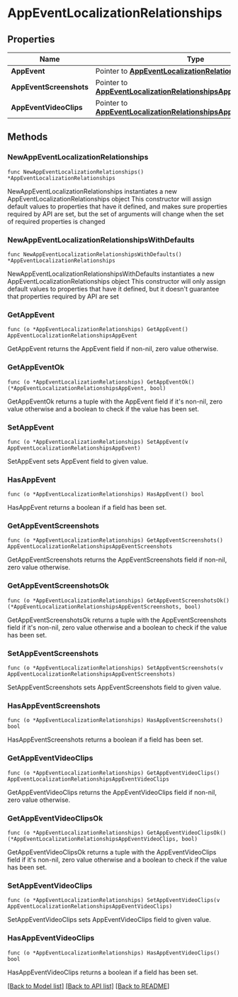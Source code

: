 # AppEventLocalizationRelationships

## Properties

Name | Type | Description | Notes
------------ | ------------- | ------------- | -------------
**AppEvent** | Pointer to [**AppEventLocalizationRelationshipsAppEvent**](AppEventLocalizationRelationshipsAppEvent.md) |  | [optional] 
**AppEventScreenshots** | Pointer to [**AppEventLocalizationRelationshipsAppEventScreenshots**](AppEventLocalizationRelationshipsAppEventScreenshots.md) |  | [optional] 
**AppEventVideoClips** | Pointer to [**AppEventLocalizationRelationshipsAppEventVideoClips**](AppEventLocalizationRelationshipsAppEventVideoClips.md) |  | [optional] 

## Methods

### NewAppEventLocalizationRelationships

`func NewAppEventLocalizationRelationships() *AppEventLocalizationRelationships`

NewAppEventLocalizationRelationships instantiates a new AppEventLocalizationRelationships object
This constructor will assign default values to properties that have it defined,
and makes sure properties required by API are set, but the set of arguments
will change when the set of required properties is changed

### NewAppEventLocalizationRelationshipsWithDefaults

`func NewAppEventLocalizationRelationshipsWithDefaults() *AppEventLocalizationRelationships`

NewAppEventLocalizationRelationshipsWithDefaults instantiates a new AppEventLocalizationRelationships object
This constructor will only assign default values to properties that have it defined,
but it doesn't guarantee that properties required by API are set

### GetAppEvent

`func (o *AppEventLocalizationRelationships) GetAppEvent() AppEventLocalizationRelationshipsAppEvent`

GetAppEvent returns the AppEvent field if non-nil, zero value otherwise.

### GetAppEventOk

`func (o *AppEventLocalizationRelationships) GetAppEventOk() (*AppEventLocalizationRelationshipsAppEvent, bool)`

GetAppEventOk returns a tuple with the AppEvent field if it's non-nil, zero value otherwise
and a boolean to check if the value has been set.

### SetAppEvent

`func (o *AppEventLocalizationRelationships) SetAppEvent(v AppEventLocalizationRelationshipsAppEvent)`

SetAppEvent sets AppEvent field to given value.

### HasAppEvent

`func (o *AppEventLocalizationRelationships) HasAppEvent() bool`

HasAppEvent returns a boolean if a field has been set.

### GetAppEventScreenshots

`func (o *AppEventLocalizationRelationships) GetAppEventScreenshots() AppEventLocalizationRelationshipsAppEventScreenshots`

GetAppEventScreenshots returns the AppEventScreenshots field if non-nil, zero value otherwise.

### GetAppEventScreenshotsOk

`func (o *AppEventLocalizationRelationships) GetAppEventScreenshotsOk() (*AppEventLocalizationRelationshipsAppEventScreenshots, bool)`

GetAppEventScreenshotsOk returns a tuple with the AppEventScreenshots field if it's non-nil, zero value otherwise
and a boolean to check if the value has been set.

### SetAppEventScreenshots

`func (o *AppEventLocalizationRelationships) SetAppEventScreenshots(v AppEventLocalizationRelationshipsAppEventScreenshots)`

SetAppEventScreenshots sets AppEventScreenshots field to given value.

### HasAppEventScreenshots

`func (o *AppEventLocalizationRelationships) HasAppEventScreenshots() bool`

HasAppEventScreenshots returns a boolean if a field has been set.

### GetAppEventVideoClips

`func (o *AppEventLocalizationRelationships) GetAppEventVideoClips() AppEventLocalizationRelationshipsAppEventVideoClips`

GetAppEventVideoClips returns the AppEventVideoClips field if non-nil, zero value otherwise.

### GetAppEventVideoClipsOk

`func (o *AppEventLocalizationRelationships) GetAppEventVideoClipsOk() (*AppEventLocalizationRelationshipsAppEventVideoClips, bool)`

GetAppEventVideoClipsOk returns a tuple with the AppEventVideoClips field if it's non-nil, zero value otherwise
and a boolean to check if the value has been set.

### SetAppEventVideoClips

`func (o *AppEventLocalizationRelationships) SetAppEventVideoClips(v AppEventLocalizationRelationshipsAppEventVideoClips)`

SetAppEventVideoClips sets AppEventVideoClips field to given value.

### HasAppEventVideoClips

`func (o *AppEventLocalizationRelationships) HasAppEventVideoClips() bool`

HasAppEventVideoClips returns a boolean if a field has been set.


[[Back to Model list]](../README.md#documentation-for-models) [[Back to API list]](../README.md#documentation-for-api-endpoints) [[Back to README]](../README.md)


